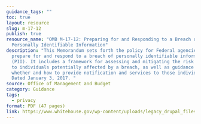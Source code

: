 ```yaml
---
guidance_tags: ""
toc: true
layout: resource
slug: m-17-12
publish: true
resource_name: "OMB M-17-12: Preparing for and Responding to a Breach of
  Personally Identifiable Information"
description: "This Memorandum sets forth the policy for Federal agencies to
  prepare for and respond to a breach of personally identifiable information
  (PII). It includes a framework for assessing and mitigating the risk of harm
  to individuals potentially affected by a breach, as well as guidance on
  whether and how to provide notification and services to those individuals.
  Dated January 3, 2017. "
source: Office of Management and Budget
category: Guidance
tags:
  - privacy
format: PDF (47 pages)
link: https://www.whitehouse.gov/wp-content/uploads/legacy_drupal_files/omb/memoranda/2017/m-17-12_0.pdf
---
```

